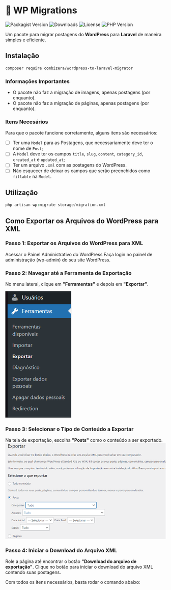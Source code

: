 # 📝 WP Migrations

![Packagist Version](https://img.shields.io/packagist/v/combizera/wordpress-to-laravel-migrator)
![Downloads](https://img.shields.io/packagist/dt/combizera/wordpress-to-laravel-migrator)
![License](https://img.shields.io/github/license/combizera/wordpress-to-laravel-migrator)
![PHP Version](https://img.shields.io/packagist/php-v/combizera/wordpress-to-laravel-migrator)

Um pacote para migrar postagens do **WordPress** para **Laravel** de maneira simples e eficiente.


## Instalação

```bash
composer require combizera/wordpress-to-laravel-migrator
```

### Informações Importantes

- O pacote não faz a migração de imagens, apenas postagens (por enquanto).
- O pacote não faz a migração de páginas, apenas postagens (por enquanto).

### Itens Necesários

Para que o pacote funcione corretamente, alguns itens são necessários:

- [ ] Ter uma `Model` para as Postagens, que necessariamente deve ter o nome de `Post`;
- [ ] A `Model` deve ter os campos `title`, `slug`, `content`, `category_id`, `created_at` e `updated_at`;
- [ ] Ter um arquivo `.xml` com as postagens do WordPress.
- [ ] Não esquecer de deixar os campos que serão preenchidos como `fillable` na `Model`.

## Utilização
```php
php artisan wp:migrate storage/migration.xml
```
##  Como Exportar os Arquivos do WordPress para XML
### Passo 1: Exportar os Arquivos do WordPress para XML

Acessar o Painel Administrativo do WordPress
Faça login no painel de administração (wp-admin) do seu site WordPress.

### Passo 2: Navegar até a Ferramenta de Exportação
No menu lateral, clique em **"Ferramentas"** e depois em **"Exportar"**.

![Passo_2](images/passo-2.webp)

### Passo 3: Selecionar o Tipo de Conteúdo a Exportar
Na tela de exportação, escolha **"Posts"** como o conteúdo a ser exportado.
![Passo_2](images/passo-3.webp)

### Passo 4: Iniciar o Download do Arquivo XML
Role a página até encontrar o botão **"Download do arquivo de exportação"**. Clique no botão para iniciar o download do arquivo XML contendo suas postagens.

Com todos os itens necessários, basta rodar o comando abaixo:
